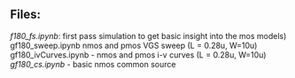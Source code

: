 ## Files:

*f180_fs.ipynb*: first pass simulation to get basic insight into the mos models) <br>
gf180_sweep.ipynb     nmos and pmos VGS sweep  (L = 0.28u, W=10u) <br>
gf180_ivCurves.ipynb  - nmos and pmos i-v curves (L = 0.28u, W=10u) <br>
*gf180_cs.ipynb*        - basic nmos common source     <br>
